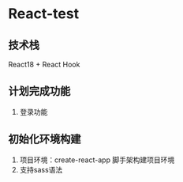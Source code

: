# React-test

## 技术栈
React18 + React Hook

## 计划完成功能
1. 登录功能

## 初始化环境构建
1. 项目环境：create-react-app 脚手架构建项目环境
2. 支持sass语法